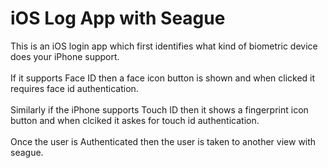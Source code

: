 # iOS Log App with Seague

This is an iOS login app which first identifies what kind of biometric device does your iPhone support.<br /><br />
If it supports Face ID then a face icon button is shown and when clicked it requires face id authentication.<br /><br />
Similarly if the iPhone supports Touch ID then it shows a fingerprint icon button and when clciked it askes for touch id authentication.<br /><br />
Once the user is Authenticated then the user is taken to another view with seague.
